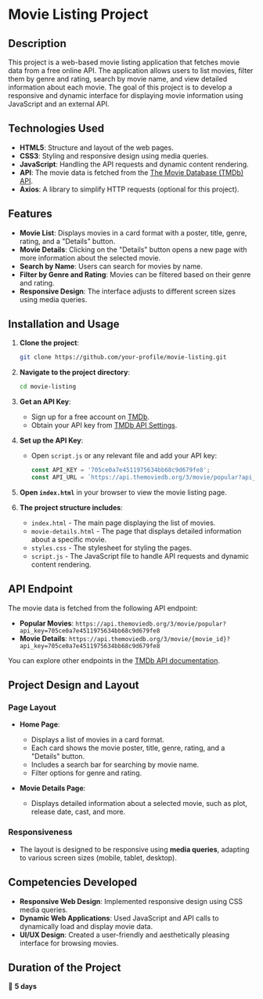 # Movie Listing Project

## Description

This project is a web-based movie listing application that fetches movie data from a free online API. The application allows users to list movies, filter them by genre and rating, search by movie name, and view detailed information about each movie. The goal of this project is to develop a responsive and dynamic interface for displaying movie information using JavaScript and an external API.

## Technologies Used

- **HTML5**: Structure and layout of the web pages.
- **CSS3**: Styling and responsive design using media queries.
- **JavaScript**: Handling the API requests and dynamic content rendering.
- **API**: The movie data is fetched from the [The Movie Database (TMDb) API](https://www.themoviedb.org/documentation/api).
- **Axios**: A library to simplify HTTP requests (optional for this project).

## Features

- **Movie List**: Displays movies in a card format with a poster, title, genre, rating, and a "Details" button.
- **Movie Details**: Clicking on the "Details" button opens a new page with more information about the selected movie.
- **Search by Name**: Users can search for movies by name.
- **Filter by Genre and Rating**: Movies can be filtered based on their genre and rating.
- **Responsive Design**: The interface adjusts to different screen sizes using media queries.

## Installation and Usage

1. **Clone the project**:

    ```bash
    git clone https://github.com/your-profile/movie-listing.git
    ```

2. **Navigate to the project directory**:

    ```bash
    cd movie-listing
    ```

3. **Get an API Key**:
   - Sign up for a free account on [TMDb](https://www.themoviedb.org/signup).
   - Obtain your API key from [TMDb API Settings](https://www.themoviedb.org/settings/api).

4. **Set up the API Key**:
   - Open `script.js` or any relevant file and add your API key:
   
     ```javascript
     const API_KEY = '705ce0a7e4511975634bb68c9d679fe8';
     const API_URL = `https://api.themoviedb.org/3/movie/popular?api_key=${API_KEY}&language=en-US&page=1`;
     ```

5. **Open `index.html`** in your browser to view the movie listing page.

6. **The project structure includes**:
   - `index.html` - The main page displaying the list of movies.
   - `movie-details.html` - The page that displays detailed information about a specific movie.
   - `styles.css` - The stylesheet for styling the pages.
   - `script.js` - The JavaScript file to handle API requests and dynamic content rendering.

## API Endpoint

The movie data is fetched from the following API endpoint:

- **Popular Movies**: `https://api.themoviedb.org/3/movie/popular?api_key=705ce0a7e4511975634bb68c9d679fe8`
- **Movie Details**: `https://api.themoviedb.org/3/movie/{movie_id}?api_key=705ce0a7e4511975634bb68c9d679fe8`

You can explore other endpoints in the [TMDb API documentation](https://www.themoviedb.org/documentation/api).

## Project Design and Layout

### Page Layout

- **Home Page**:
    - Displays a list of movies in a card format.
    - Each card shows the movie poster, title, genre, rating, and a "Details" button.
    - Includes a search bar for searching by movie name.
    - Filter options for genre and rating.

- **Movie Details Page**:
    - Displays detailed information about a selected movie, such as plot, release date, cast, and more.

### Responsiveness

- The layout is designed to be responsive using **media queries**, adapting to various screen sizes (mobile, tablet, desktop).

## Competencies Developed

- **Responsive Web Design**: Implemented responsive design using CSS media queries.
- **Dynamic Web Applications**: Used JavaScript and API calls to dynamically load and display movie data.
- **UI/UX Design**: Created a user-friendly and aesthetically pleasing interface for browsing movies.

## Duration of the Project

📅 **5 days**
